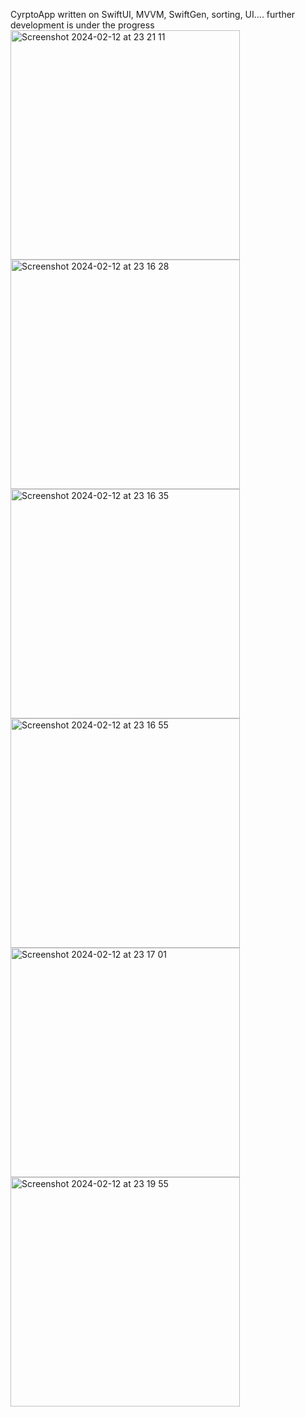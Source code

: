 CyrptoApp written on SwiftUI, MVVM, SwiftGen, sorting, UI.... further development is under the progress
<img width="367" alt="Screenshot 2024-02-12 at 23 21 11" src="https://github.com/YuliaShinkareva/CryptoApp/assets/112308390/776bf789-4b8f-4862-83fb-aadc99aac7e4">
<img width="367" alt="Screenshot 2024-02-12 at 23 16 28" src="https://github.com/YuliaShinkareva/CryptoApp/assets/112308390/00b882d8-1dbb-4349-a3a4-ef874ca1dfaf">
<img width="367" alt="Screenshot 2024-02-12 at 23 16 35" src="https://github.com/YuliaShinkareva/CryptoApp/assets/112308390/bcd7ed36-7ddc-4637-a966-91431c5e3369">
<img width="367" alt="Screenshot 2024-02-12 at 23 16 55" src="https://github.com/YuliaShinkareva/CryptoApp/assets/112308390/b5274bbc-c793-4134-aaec-500a0de7794b">
<img width="367" alt="Screenshot 2024-02-12 at 23 17 01" src="https://github.com/YuliaShinkareva/CryptoApp/assets/112308390/412d0cd9-6e92-4c4a-8e1c-22973608f8a5">
<img width="367" alt="Screenshot 2024-02-12 at 23 19 55" src="https://github.com/YuliaShinkareva/CryptoApp/assets/112308390/abe7425b-593e-4682-8c1c-df2bbdbca3cc">


